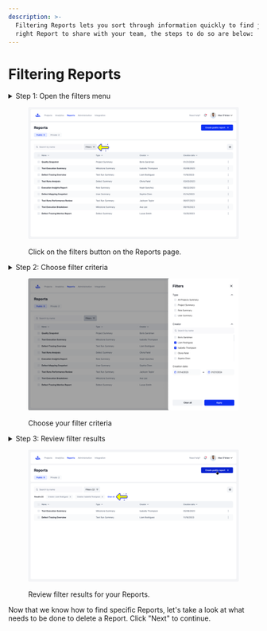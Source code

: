 ```yaml
---
description: >-
  Filtering Reports lets you sort through information quickly to find just the
  right Report to share with your team, the steps to do so are below:
---
```


# Filtering Reports

<details>

<summary>Step 1: Open the filters menu</summary>

On the Reports page, click on the "Filters" button on either the Public or Private Reports tab.

</details>

<figure><img src="../../.gitbook/assets/521_Reports (2).png" alt=""><figcaption><p>Click on the filters button on the Reports page.</p></figcaption></figure>

<details>

<summary>Step 2: Choose filter criteria</summary>

A sidebar will appear on the right displaying the criteria from which to filter from.

</details>

<figure><img src="../../.gitbook/assets/522_Reports - Filters.png" alt=""><figcaption><p>Choose your filter criteria</p></figcaption></figure>

<details>

<summary>Step 3: Review filter results</summary>

The filter criteria you chose will display below the search bar and the search results will display in the Table View below. The filter criteria can be removed by clicking the "X" icons next to it, or cleared completely by clicking "Clear All"

</details>

<figure><img src="../../.gitbook/assets/523_Reports - Filters applied (1).png" alt=""><figcaption><p>Review filter results for your Reports.</p></figcaption></figure>

Now that we know how to find specific Reports, let's take a look at what needs to be done to delete a Report. Click "Next" to continue.
